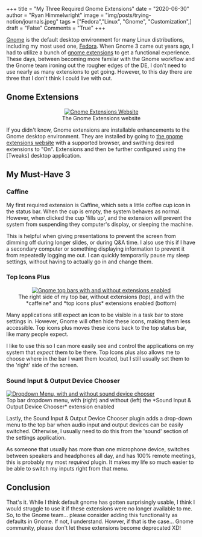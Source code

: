 +++
title   = "My Three Required Gnome Extensions"
date    = "2020-06-30"
author  = "Ryan Himmelwright"
image   = "img/posts/trying-notion/journals.jpeg"
tags    = ["Fedora","Linux", "Gnome", "Customization",]
draft   = "False"
Comments = "True"
+++

[Gnome](https://www.gnome.org) is the default desktop environment for many
Linux distributions, including my most used one,
[Fedora](https://getfedora.org). When Gnome 3 came out years ago, I had to
utilize a bunch of [gnome extensions](https://extensions.gnome.org) to get a
functional experience. These days, between becoming more familar with the Gnome
workflow and the Gnome team ironing out the rougher edges of the DE, I don't
need to use nearly as many extensions to get going. However, to this day there
are three that I don't think I could live with out.

<!--more-->

## Gnome Extensions

<center>
<a href="/img/posts/three-required-gnome-extensions/gnome-extensions.png">
<img alt="Gnome Extensions Website" src="/img/posts/three-required-gnome-extensions/gnome-extensions.png" style="max-width: 100%;"/></a>
<div class="caption">The Gnome Extensions website</div>
</center>

If you didn't know, Gnome extensions are installable enhancements to the Gnome
desktop environment.  They are installed by going to [the gnome extensions
website](https://extensions.gnome.org) with a supported browser, and swithing
desired extensions to "On". Extensions and then be further configured using the
[Tweaks] desktop application.

## My Must-Have 3


### Caffine

My first required extension is Caffine, which sets a little coffee cup icon in
the status bar. When the cup is empty, the system behaves as normal. However,
when clicked the cup 'fills up', and the extension will prevent the system from
suspending they computer's display, or sleeping the machine.

This is helpful when giving presentations to prevent the screen from dimming
off during longer slides, or during Q&A time. I also use this if I have a
secondary computer or something displaying information to prevent it from
repeatedly logging me out. I can quickly temporarily pause my sleep settings,
without having to actually go in and change them.

### Top Icons Plus
<center>
<a href="/img/posts/three-required-gnome-extensions/top-bars.png">
<img alt="Gnome top bars with and without extensions enabled" src="/img/posts/three-required-gnome-extensions/top-bars.png" style="max-width: 100%;"/></a>
<div class="caption">The right side of my top bar, without extensions (top),
and with the *caffeine* and *top icons plus* extensions enabled (bottom)</div>
</center>

Many applications still expect an icon to be visible in a task bar to store
settings in. However, Gnome will often hide these icons, making them less
accessible. Top icons plus moves these icons back to the top status bar, like
many people expect.

I like to use this so I can more easily see and control the applications on my
system that *expect* them to be there. Top Icons plus also allows me to choose
where in the bar I want them located, but I still usually set them to the
'right' side of the screen.


### Sound Input & Output Device Chooser

<a href="/img/posts/three-required-gnome-extensions/drop-downs.png">
<img alt="Dropdown Menu, with and without sound device chooser" src="/img/posts/three-required-gnome-extensions/drop-downs.png" style="max-width: 100%;"/></a>
<div class="caption">Top bar dropdown menu, with (right) and without (left) the
*Sound Input & Output Device Chooser* extension enabled</div>
</center>

Lastly, the Sound Input & Output Device Chooser plugin adds a drop-down menu to
the top bar when audio input and output devices can be easily switched.
Otherwise, I usually need to do this from the 'sound' section of the settings
application.

As someone that usually has more than one microphone device, switches between
speakers and headphones all day, and has 100% remote meetings, this is probably
my most *required* plugin. It makes my life so much easier to be able to switch
my inputs right from that menu.

## Conclusion

That's it. While I think default gnome has gotten surprisingly usable, I think
I would struggle to use it if these extensions were no longer available to me.
So, to the Gnome team... please consider adding this functionality as defaults
in Gnome. If not, I understand. Howver, if that is the case... Gnome community,
please don't let these extensions become deprecated XD!
